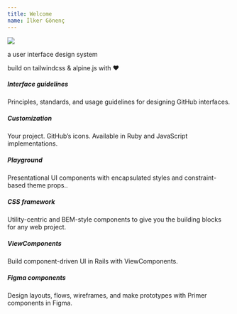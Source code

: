 ```yaml
---
title: Welcome
name: İlker Gönenç
---
```


<div data-skin='dark' class="bg-skin-base text-on-surface ">
  <div class="container mx-auto p-12 pt-24 ">
    <div class="flex items-end mb-4">
      <!-- <p class="display-xl font-light font-brand mb-2">
        {{ meta.name }}
      </p> -->
      <img src="bend.png" class="h-[5.321rem]">
      <!-- <img src="logo.png" class="h-[4rem] ml-4"> -->
    </div>
    <p class="heading font-light mb-1">
    a user interface design system
    </p>
    <p class="text-sm font-light">
    build on tailwindcss & alpine.js with ❤️  
    </p>
  </div>
</div>

<div data-skin='dark' class="bg-skin-base">
  <div class="container mx-auto grid grid-cols-3 gap-4 p-12">
    <div class="bg-surface text-on-surface p-4 rounded drop-shadow border border-skin-soft">
      <h5 class="heading mb-2">Interface guidelines</h5>
      <p class="py-2 mb-2">Principles, standards, and usage guidelines for designing GitHub interfaces.</p>
    </div>
    <div class="bg-surface text-on-surface p-4 rounded drop-shadow border border-skin-soft">
      <h5 class="heading mb-2">Customization</h5>
      <p class="py-2 mb-2">Your project. GitHub’s icons. Available in Ruby and JavaScript implementations.</p>
    </div>
    <div class="bg-surface text-on-surface p-4 rounded drop-shadow border border-skin-soft">
      <h5 class="heading mb-2">Playground</h5>
      <p class="py-2 mb-2">Presentational UI components with encapsulated styles and constraint-based theme props..</p>
    </div>
    <div class="bg-surface text-on-surface p-4 rounded drop-shadow border border-skin-soft">
      <h5 class="heading mb-2">CSS framework</h5>
      <p class="py-2 mb-2">Utility-centric and BEM-style components to give you the building blocks for any web project.</p>
    </div>
    <div class="bg-surface text-on-surface p-4 rounded drop-shadow border border-skin-soft">
      <h5 class="heading mb-2">ViewComponents</h5>
      <p class="py-2 mb-2">Build component-driven UI in Rails with ViewComponents.</p>
    </div>
    <div class="bg-surface text-on-surface p-4 rounded drop-shadow border border-skin-soft">
      <h5 class="heading mb-2">Figma components</h5>
      <p class="py-2 mb-2">Design layouts, flows, wireframes, and make prototypes with Primer components in Figma.</p>
    </div>
  </div>
</div>

